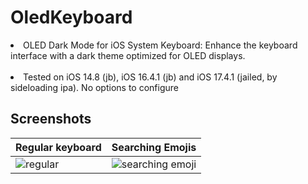 # OledKeyboard
<li>OLED Dark Mode for iOS System Keyboard: Enhance the keyboard interface with a dark theme optimized for OLED displays.</li>
<br>
<li>Tested on iOS 14.8 (jb), iOS 16.4.1 (jb) and iOS 17.4.1 (jailed, by sideloading ipa). No options to configure</li>

## Screenshots
| Regular keyboard | Searching Emojis |
|---|---|
| ![regular](https://github.com/user-attachments/assets/c04621ac-e10c-42c7-87b0-c11ca7f44761) | ![searching emoji](https://github.com/user-attachments/assets/84f9c36c-5557-4b51-aff6-808bb27009ea) |
